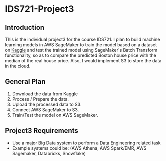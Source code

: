 # IDS721-Project3
## Introduction
This is the individual project3 for the course IDS721. I plan to build machine learning models in AWS SageMaker to train the model based on a dataset on [Kaggle](https://www.kaggle.com/competitions/house-prices-advanced-regression-techniques/overview) and test the trained model using SageMaker's Batch Transform functionality, so as to compare the predicted Boston house price with the median of the real house price. Also, I would implement S3 to store the data in the cloud.

## General Plan
1. Download the data from Kaggle
2. Process / Prepare the data.
3. Upload the processed data to S3.
4. Connect AWS SageMaker to S3.
5. Train/Test the model on AWS SageMaker.

## Project3 Requirements
* Use a major Big Data system to perform a Data Engineering related task
* Example systems could be: (AWS Athena, AWS Spark/EMR, AWS Sagemaker, Databricks, Snowflake)
